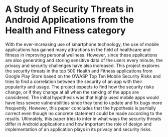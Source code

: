 # A Study of Security Threats in Android Applications from the Health and Fitness category
With the ever-increasing use of smartphone technology, the use of mobile applications has gained many attractions in the field of healthcare and fitness in improving personal wellness. However, since these applications are also generating and storing sensitive data of the users every minute, the privacy and security challenges have also increased. This project explores the security threats in the top 500 Health and Fitness applications from Google Play Store based on the OWASP Top Ten Mobile Security Risks and tries to find a correlation between the security of an app with their popularity and usage. The project expects to find how the security risks change, or if they change at all when the ranking of the apps are considered. The initial hypothesis was that highly used mobile apps would have less severe vulnerabilities since they tend to update and fix bugs more frequently. However, this paper concludes that the hypothesis is partially correct even though no concrete statement could be made according to the results. Ultimately, this paper tries to infer in what ways the security threats differ in Android applications and how important the role of design and implementation of an application plays in its privacy and security risks.
